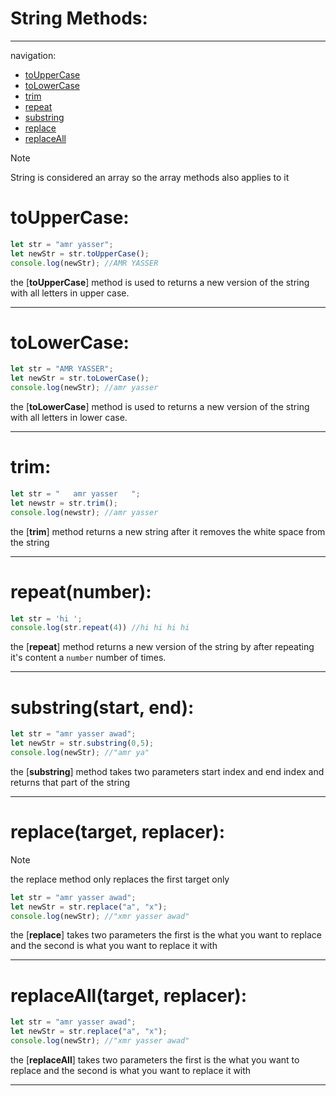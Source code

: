 # String Methods:
---

navigation:
- [toUpperCase](#touppercase)
- [toLowerCase](#tolowercase)
- [trim](#trim)
- [repeat](#repeatnumber)
- [substring](#substringstart-end)
- [replace](#replacetarget-replacer)
- [replaceAll](#replacealltarget-replacer) 

>[!NOTE]
>String is considered an array so the array methods also applies to it

# toUpperCase:
```javascript
let str = "amr yasser";
let newStr = str.toUpperCase();
console.log(newStr); //AMR YASSER
```
the [**toUpperCase**] method is used to returns a new version of the string with all letters in upper case.

---

# toLowerCase:
```javascript
let str = "AMR YASSER";
let newStr = str.toLowerCase();
console.log(newStr); //amr yasser
```
the [**toLowerCase**] method is used to returns a new version of the string with all letters in lower case.

---

# trim:
```javascript
let str = "   amr yasser   ";
let newstr = str.trim();
console.log(newstr); //amr yasser
```
the [**trim**] method returns a new string after it removes the white space from the string

---

# repeat(number):

```javascript
let str = 'hi ';
console.log(str.repeat(4)) //hi hi hi hi
```

the [**repeat**] method returns a new version of the string by after repeating it's content a `number` number of times.

---

# substring(start, end):
```javascript
let str = "amr yasser awad";
let newStr = str.substring(0,5);
console.log(newStr); //"amr ya"
```
the [**substring**] method takes two parameters start index and end index and returns that part of the string

---

# replace(target, replacer):
> [!NOTE]
> the replace method only replaces the first target only
```javascript
let str = "amr yasser awad";
let newStr = str.replace("a", "x");
console.log(newStr); //"xmr yasser awad"
```
the [**replace**] takes two parameters the first is the what you want to replace and the second is what you want to replace it with

---

# replaceAll(target, replacer):
```javascript
let str = "amr yasser awad";
let newStr = str.replace("a", "x");
console.log(newStr); //"xmr yasser awad"
```
the [**replaceAll**] takes two parameters the first is the what you want to replace and the second is what you want to replace it with

---

